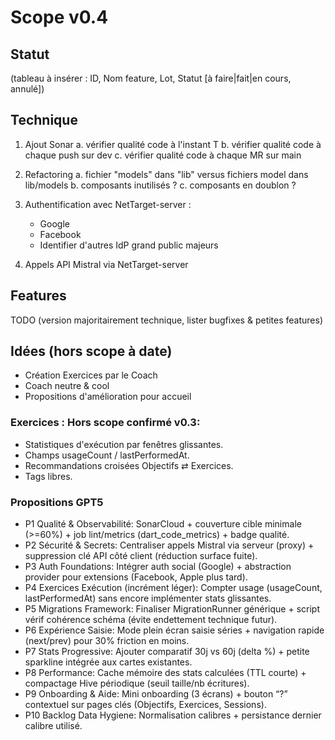 # Scope v0.4

## Statut

(tableau à insérer : ID, Nom feature, Lot, Statut [à faire|fait|en cours, annulé])

## Technique

1. Ajout Sonar
    a. vérifier qualité code à l'instant T
    b. vérifier qualité code à chaque push sur dev
    c. vérifier qualité code à chaque MR sur main

2. Refactoring
    a. fichier "models" dans "lib" versus fichiers model dans lib/models
    b. composants inutilisés ?
    c. composants en doublon ?

3. Authentification avec NetTarget-server :
    - Google
    - Facebook
    - Identifier d'autres IdP grand public majeurs

4. Appels API Mistral via NetTarget-server

## Features

TODO (version majoritairement technique, lister bugfixes & petites features)

## Idées (hors scope à date)

- Création Exercices par le Coach
- Coach neutre & cool
- Propositions d'amélioration pour accueil

### Exercices : Hors scope confirmé v0.3:
- Statistiques d'exécution par fenêtres glissantes.
- Champs usageCount / lastPerformedAt.
- Recommandations croisées Objectifs ⇄ Exercices.
- Tags libres.

### Propositions GPT5

- P1 Qualité & Observabilité: SonarCloud + couverture cible minimale (>=60%) + job lint/metrics (dart_code_metrics) + badge qualité.
- P2 Sécurité & Secrets: Centraliser appels Mistral via serveur (proxy) + suppression clé API côté client (réduction surface fuite).
- P3 Auth Foundations: Intégrer auth social (Google) + abstraction provider pour extensions (Facebook, Apple plus tard).
- P4 Exercices Exécution (incrément léger): Compter usage (usageCount, lastPerformedAt) sans encore implémenter stats glissantes.
- P5 Migrations Framework: Finaliser MigrationRunner générique + script vérif cohérence schéma (évite endettement technique futur).
- P6 Expérience Saisie: Mode plein écran saisie séries + navigation rapide (next/prev) pour 30% friction en moins.
- P7 Stats Progressive: Ajouter comparatif 30j vs 60j (delta %) + petite sparkline intégrée aux cartes existantes.
- P8 Performance: Cache mémoire des stats calculées (TTL courte) + compactage Hive périodique (seuil taille/nb écritures).
- P9 Onboarding & Aide: Mini onboarding (3 écrans) + bouton “?” contextuel sur pages clés (Objectifs, Exercices, Sessions).
- P10 Backlog Data Hygiene: Normalisation calibres + persistance dernier calibre utilisé.